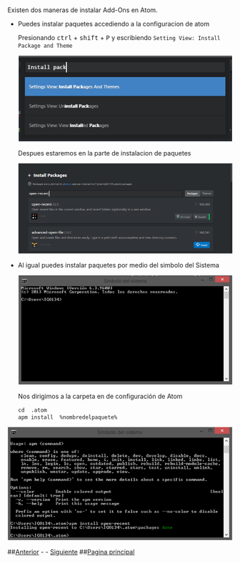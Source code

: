 #


Existen dos maneras de instalar Add-Ons en Atom.

* Puedes instalar paquetes accediendo a la configuracion de atom

  Presionando <kbd>ctrl</kbd> + <kbd>shift</kbd> + <kbd>P</kbd> y escribiendo ```Setting View: Install Package and Theme```

  ![InstallPackage](Images/Install-Package.PNG)

  Despues estaremos en la parte de instalacion de paquetes  

  ![Package](Images/open-recent.PNG)



* Al igual puedes instalar paquetes por medio del simbolo del Sistema

  ![CMD](Images/cmd.PNG)

  Nos dirigimos a la carpeta en de configuración de Atom

  ```
  cd  .atom
  apm install  %nombredelpaquete%
  ```
![installopen](Images/apminstall.PNG)

##[Anterior](PAGE1.md) - - [Siguiente](PAGE3.md)
##[Pagina principal](README.md)
